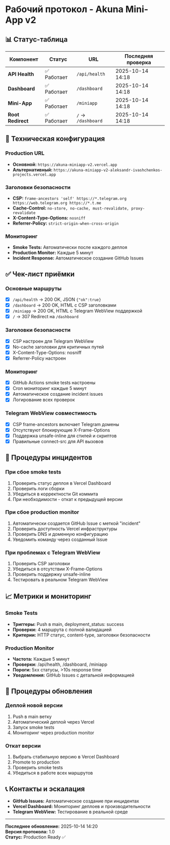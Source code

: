 # Рабочий протокол - Akuna Mini-App v2

## 📊 Статус-таблица

| Компонент | Статус | URL | Последняя проверка |
|-----------|--------|-----|-------------------|
| **API Health** | ✅ Работает | `/api/health` | 2025-10-14 14:18 |
| **Dashboard** | ✅ Работает | `/dashboard` | 2025-10-14 14:18 |
| **Mini-App** | ✅ Работает | `/miniapp` | 2025-10-14 14:18 |
| **Root Redirect** | ✅ Работает | `/` → `/dashboard` | 2025-10-14 14:18 |

## 🔧 Техническая конфигурация

### Production URL
- **Основной:** `https://akuna-miniapp-v2.vercel.app`
- **Альтернативный:** `https://akuna-miniapp-v2-aleksandr-ivashchenkos-projects.vercel.app`

### Заголовки безопасности
- **CSP:** `frame-ancestors 'self' https://*.telegram.org https://web.telegram.org https://*.t.me`
- **Cache-Control:** `no-store, no-cache, must-revalidate, proxy-revalidate`
- **X-Content-Type-Options:** `nosniff`
- **Referrer-Policy:** `strict-origin-when-cross-origin`

### Мониторинг
- **Smoke Tests:** Автоматически после каждого деплоя
- **Production Monitor:** Каждые 5 минут
- **Incident Response:** Автоматическое создание GitHub Issues

## ✅ Чек-лист приёмки

### Основные маршруты
- [x] `/api/health` → 200 OK, JSON `{"ok":true}`
- [x] `/dashboard` → 200 OK, HTML с CSP заголовками
- [x] `/miniapp` → 200 OK, HTML с Telegram WebView поддержкой
- [x] `/` → 307 Redirect на `/dashboard`

### Заголовки безопасности
- [x] CSP настроен для Telegram WebView
- [x] No-cache заголовки для критичных путей
- [x] X-Content-Type-Options: nosniff
- [x] Referrer-Policy настроен

### Мониторинг
- [x] GitHub Actions smoke tests настроены
- [x] Cron мониторинг каждые 5 минут
- [x] Автоматическое создание incident issues
- [x] Логирование всех проверок

### Telegram WebView совместимость
- [x] CSP frame-ancestors включает Telegram домены
- [x] Отсутствуют блокирующие X-Frame-Options
- [x] Поддержка unsafe-inline для стилей и скриптов
- [x] Правильные connect-src для API вызовов

## 🚨 Процедуры инцидентов

### При сбое smoke tests
1. Проверить статус деплоя в Vercel Dashboard
2. Проверить логи сборки
3. Убедиться в корректности Git коммита
4. При необходимости - откат к предыдущей версии

### При сбое production monitor
1. Автоматически создается GitHub Issue с меткой "incident"
2. Проверить доступность Vercel инфраструктуры
3. Проверить DNS и доменную конфигурацию
4. Уведомить команду через созданный Issue

### При проблемах с Telegram WebView
1. Проверить CSP заголовки
2. Убедиться в отсутствии X-Frame-Options
3. Проверить поддержку unsafe-inline
4. Тестировать в реальном Telegram WebView

## 📈 Метрики и мониторинг

### Smoke Tests
- **Триггеры:** Push в main, deployment_status: success
- **Проверки:** 4 маршрута с полной валидацией
- **Критерии:** HTTP статус, content-type, заголовки безопасности

### Production Monitor
- **Частота:** Каждые 5 минут
- **Проверки:** /api/health, /dashboard, /miniapp
- **Пороги:** 5xx статусы, >10s response time
- **Уведомления:** GitHub Issues с детальной информацией

## 🔄 Процедуры обновления

### Деплой новой версии
1. Push в main ветку
2. Автоматический деплой через Vercel
3. Запуск smoke tests
4. Мониторинг через production monitor

### Откат версии
1. Выбрать стабильную версию в Vercel Dashboard
2. Promote to production
3. Проверить smoke tests
4. Убедиться в работе всех маршрутов

## 📞 Контакты и эскалация

- **GitHub Issues:** Автоматическое создание при инцидентах
- **Vercel Dashboard:** Мониторинг деплоев и производительности
- **Telegram WebView:** Тестирование в реальной среде

---

**Последнее обновление:** 2025-10-14 14:20  
**Версия протокола:** 1.0  
**Статус:** Production Ready ✅





